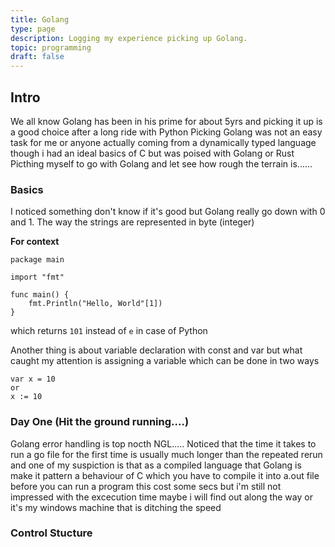 ```yaml
---
title: Golang
type: page
description: Logging my experience picking up Golang.
topic: programming
draft: false
---
```


## Intro

We all know Golang has been in his prime for about 5yrs and picking it up is a good choice after a long ride with Python
Picking Golang was not an easy task for me or anyone actually coming from a dynamically typed language though i had an ideal basics of C but was poised with Golang or Rust
Picthing myself to go with Golang and let see how rough the terrain is......

### Basics

I noticed something don't know if it's good but Golang really go down with 0 and 1.
The way the strings are represented in byte (integer)

**For context**

```
package main

import "fmt"

func main() {
    fmt.Println("Hello, World"[1])
}
```

which returns `101` instead of `e` in case of Python

Another thing is about variable declaration with const and var but what caught my attention is assigning a variable which can be done in two ways

```
var x = 10
or
x := 10
```

### Day One (Hit the ground running....)

Golang error handling is top nocth NGL.....
Noticed that the time it takes to run a go file for the first time is usually much longer than the repeated rerun
and one of my suspiction is that as a compiled language that Golang is make it pattern a behaviour of C
which you have to compile it into a.out file before you can run a program this cost some secs but i'm still
not impressed with the excecution time maybe i will find out along the way or it's my windows machine that
is ditching the speed

### Control Stucture
